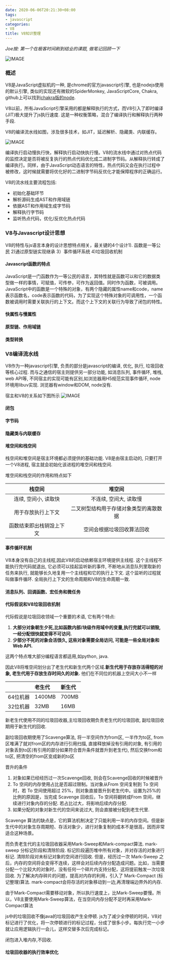 ```yaml
---
date: 2020-06-06T20:21:30+08:00
tags: 
- javascript
categories:
- V8
title: V8知识整理
---
```


_Joe按: 第一个在极客时间刷到结业的课题, 做笔记回顾一下_

![IMAGE](/pimg/BBF0143EF4B402627F08F1C70EDEAEAF.jpg)

### 概述
V8是JavaScript虚拟机的一种, 是chrome的官方javascript引擎, 也是nodejs使用的默认引擎, 类似的实现还有微软的SpiderMonkey, JavaScriptCore, Chakra, github上可以找到[chakra版的node](https://github.com/nodejs/node-chakracore).

V8以前，所有JavaScript引擎采用的都是解释执行的方式，而V8引入了即时编译(JIT)极大提升了js执行速度. 这是一种权衡策略，混合了编译执行和解释执行两种手段.

V8的编译流水线如图，涉及很多技术，如JIT，延迟解析、隐藏类、内联缓存。

![IMAGE](/pimg/2C6B9AC3D9A97E89A18D3920710AD17C.jpg)

编译执行启动慢执行快，解释执行启动快执行慢。V8的流水线中通过对热点代码的监控决定是否将被反复执行的热点代码优化成二进制字节码。从解释执行转成了编译执行。同样，由于JavaScript动态语言的特性，热点代码又会在执行过程中被修改，这时候就需要将优化好的二进制字节码反优化才能保障程序的正确运行。

V8的流水线主要流程包括:
  - 初始化基础环节
  - 解析源码生成AST和作用域链
  - 依据AST和作用域生成字节码
  - 解释执行字节码
  - 监听热点代码，优化/反优化热点代码

### V8与Javascript设计思想

V8的特性与js语言本身的设计思想特点相关，最关键的4个设计1). 函数是一等公民 2)通过原型链实现继承 3）事件循环系统 4)垃圾回收机制

#### Javascript函数的特点
JavaScript是一门函数作为一等公民的语言，其特性就是函数可以和它的数据类型做一样的事情，可赋值，可传参，可作为返回值。同时作为函数，可被调用。JavaScript中的函数是一个特殊的对象，有两个隐藏的属性name和code，name表示函数名，code表示函数的代码，为了实现这个特殊对象的可调用性，一个函数被调用时需要关联执行的上下文。而这个上下文的关联行为导致了闭包的特性。

#### 快属性与慢属性

#### 原型链、作用域链

#### 类型转换

### V8编译流水线
V8作为一种javascript引擎, 负责的部分是javascript的编译, 优化, 执行, 垃圾回收等核心过程. 而与之通信的宿主则提供另一部分功能, 如消息队列, 事件循环, 堆栈, web API等, 不同宿主的实现可能有区别,如浏览器用H5规范实现事件循环, node环境用libuv实现. 浏览器有window和DOM, node没有.

宿主和V8的关系如下图所示
![IMAGE](/pimg/A32CE70B1939B8FEE3C8DE0124014D59.jpg)

#### 闭包

#### 字节码

#### 隐藏类与内联缓存

#### 堆空间和栈空间
  栈空间和堆空间是宿主环境都必须提供的基础功能.
  V8是由宿主启动的, 只要打开一个V8进程, 宿主就会初始化该进程的堆空间和栈空间.
  
  堆空间和栈空间的作用和特点如下
  
  |栈空间|堆空间|
  |:--:|:--:|
  |连续, 空间小, 读取快|不连续, 空间大, 读取慢|
  |用于存放执行上下文 |二叉树型结构用于存储对象类型的离散数据|
  |函数结束即出栈销毁上下文|空间会根据垃圾回收算法回收|

#### 事件循环机制
  V8本身没有自己的主线程,因此V8的启动依赖宿主环境提供主线程. 这个主线程不能执行完代码就退出, 它必须可以挂起监听新的事件, 不断地从消息队列里取新的任务来执行, 就能够长久地复用一个主线程和它的执行上下文. 这个监听的过程就叫做事件循环. 
  全局执行上下文的生命周期和V8的生命周期一致.
  
#### 消息队列、回调函数、宏任务和微任务
  
#### 代际假说和V8垃圾回收机制

代际假说是垃圾回收领域一个重要的术语, 它有两个特点:

1. __大部分对象朝生夕死,比如函数内部/块级作用域中的变量,执行完就可以销毁,一经分配很快就变得不可访问.__
2. __少部分不死的对象会活很久, 这些对象需要全局访问, 可能是一些全局对象和Web API.__

这两个特点堆大部分编程语言都适用,如python, java.

因此V8将堆空间划分出了老生代和新生代两个区域.**新生代用于存放存活得短的对象, 老生代用于存放生存时间久的对象.**
他们在不同位的机器上空间大小不一样

||老生代|新生代|
|:--:|:--|:--|
|64位机器|1400MB|700MB|
|32位机器|32MB|16MB|

新老生代使用不同的垃圾回收器,主垃圾回收期负责老生代的垃圾回收, 副垃圾回收期用于新生代的回收.

副垃圾回收期使用了Scavenge算法, 将一半空间作为from区, 一半作为to区, from区堆满了就对from区的内存进行引用扫描, 直接释放掉没有引用的对象, 有引用的对象丢到to区(有引用的部分如果符合晋升条件就晋升到老生代), 然后交换from和to区, 把清空的from区变成新的to区

晋升的条件

1. 对象如果已经经历过一次Scavenge回收, 则会在Scavenge回收的时候被晋升
2. To 空间的内存使用占比是否超过限制。当对象从From 空间复制到 To 空间时，若 To 空间使用超过 25%，则对象直接晋升到老生代中。设置为25%的比例的原因是，当完成 Scavenge 回收后，To 空间将翻转成From 空间，继续进行对象内存的分配. 若占比过大，将影响后续内存分配.
3. 如果分配的对象对新生代的空间来说过大, 则会直接被分配到老生代里.

Scavenge 算法的缺点是，它的算法机制决定了只能利用一半的内存空间。但是新生代中的对象生存周期短、存活对象少，进行对象复制的成本不是很高，因而非常适合这种场景。

而负责老生代的主垃圾回收器采用Mark-Sweep和Mark-compact算法.
mark-sweep 分标记阶段和清除阶段. 标记阶段遍历堆中所有对象，并对存活的对象进行标记. 清除阶段对未标记对象的空间进行回收.
但是，经历过一次 Mark-Sweep 之后，内存的空间将会变得不连续，这样会对后续内存分配造成问题。比如，当需要分配一个比较大的对象时，没有任何一个碎片内支持分配，这将提前触发一次垃圾回收.
为了解决内存碎片的问题，提高对内存的利用，引入了 Mark-Compact (标记整理)算法. mark-compact会将存活的对象移动到一边,再清理端边界外的内存.

由于Mark-Compact需要移动对象，所以执行速度上，比Mark-Sweep要慢。所以，V8主要使用Mark-Sweep算法，在当空间内存分配不足时再采用Mark-Compact算法

js中的垃圾回收不像java的垃圾回收产生全停顿. js为了减少全停顿的时间，V8对标记进行了优化，将一次停顿进行的标记过程，分成了很多小步。每执行完一小步就让应用逻辑执行一会儿，这样交替多次后完成标记。

闭包进入堆内存,不回收.

#### 垃圾回收器的执行效率优化

